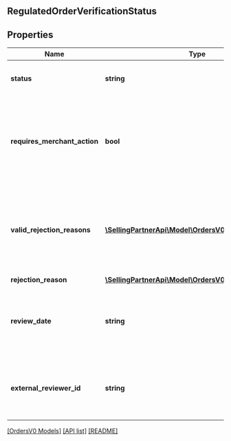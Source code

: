 ## RegulatedOrderVerificationStatus

## Properties

Name | Type | Description | Notes
------------ | ------------- | ------------- | -------------
**status** | **string** | The verification status of the order. |
**requires_merchant_action** | **bool** | Whether the regulated information provided in the order requires a review by the merchant. |
**valid_rejection_reasons** | [**\SellingPartnerApi\Model\OrdersV0\RejectionReason[]**](RejectionReason.md) | A list of valid rejection reasons that may be used to reject the order&#39;s regulated information. |
**rejection_reason** | [**\SellingPartnerApi\Model\OrdersV0\RejectionReason**](RejectionReason.md) |  | [optional]
**review_date** | **string** | The date the order was reviewed. In ISO 8601 date time format. | [optional]
**external_reviewer_id** | **string** | The identifier for the order&#39;s regulated information reviewer. | [optional]

[[OrdersV0 Models]](../) [[API list]](../../Api) [[README]](../../../README.md)
